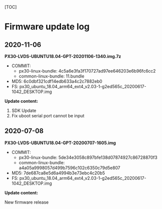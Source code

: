 [TOC]


# Firmware update log


## 2020-11-06

**PX30-LVDS-UBUNTU18.04-GPT-20201106-1340.img.7z**

* COMMIT:
	* px30-linux-bundle: 4c5a6e3fa3f170727ad97ee646203e6b96fc6cc2
	* common-linux-bundle: 11.bundle
* MD5: 6c0dbf321cdf14edb633a4c2c7882eb0
* FS: px30_ubuntu_18.04_arm64_ext4_v2.03-1-g2ed565c_20200617-1042_DESKTOP.img

**Update content:**

1. SDK Update
2. Fix uboot serial port cannot be input

## 2020-07-08

**PX30-LVDS-UBUNTU18.04-GPT-20200707-1605.img**

* COMMIT:
	* px30-linux-bundle: 5de34e3058c897bfe138d07874927c86728870f3
	* common-linux-bundle: a4a05a9998057d499b7596c102c6350c79d5e807
* MD5: 7de687ca8e5d6a4994b3e73ebc4c20b5
* FS: px30_ubuntu_18.04_arm64_ext4_v2.03-1-g2ed565c_20200617-1042_DESKTOP.img

**Update content:**

New firmware release

